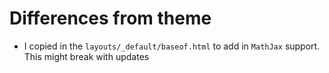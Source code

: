 # Differences from theme

* I copied in the `layouts/_default/baseof.html` to add in `MathJax` support. This might break with updates
